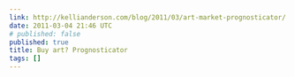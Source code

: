 ```yaml
---
link: http://kellianderson.com/blog/2011/03/art-market-prognosticator/
date: 2011-03-04 21:46 UTC
# published: false
published: true
title: Buy art? Prognosticator
tags: []
---
```



